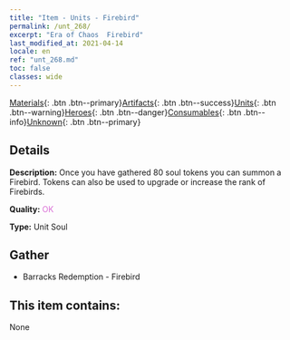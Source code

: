 ```yaml
---
title: "Item - Units - Firebird"
permalink: /unt_268/
excerpt: "Era of Chaos  Firebird"
last_modified_at: 2021-04-14
locale: en
ref: "unt_268.md"
toc: false
classes: wide
---
```

 [Materials](/Items/){: .btn .btn--primary}[Artifacts](/Items/Artifacts/){: .btn .btn--success}[Units](/Items/Units/){: .btn .btn--warning}[Heroes](/Items/Heroes/){: .btn .btn--danger}[Consumables](/Items/Consumables/){: .btn .btn--info}[Unknown](/Items/Unknown/){: .btn .btn--primary}

## Details
 **Description:** Once you have gathered 80 soul tokens you can summon a Firebird. Tokens can also be used to upgrade or increase the rank of Firebirds.

 **Quality:** <span style="color: #DA70D6">OK</span>

 **Type:** Unit Soul

## Gather

*    Barracks Redemption - Firebird 

## This item contains:

  None


